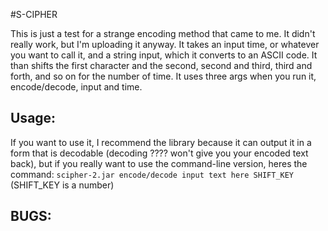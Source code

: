 #S-CIPHER

This is just a test for a strange encoding method that came to me. It didn't really work, but I'm uploading it anyway. It takes an input time, or whatever you want to call it, and a string input, which it converts to an ASCII code. It than shifts the first character and the second, second and third, third and forth, and so on for the number of time. It uses three args when you run it, encode/decode, input and time.

## Usage:
If you want to use it, I recommend the library because it can output it in a form that is decodable (decoding ???? won't give you your encoded text back), but if you really want to use the command-line version, heres the command: `scipher-2.jar encode/decode input text here SHIFT_KEY` (SHIFT_KEY is a number)

## BUGS:
